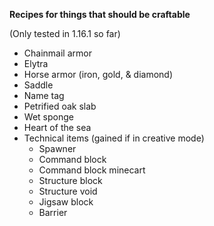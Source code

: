 **Recipes for things that should be craftable**

(Only tested in 1.16.1 so far)

- Chainmail armor
- Elytra
- Horse armor (iron, gold, & diamond)
- Saddle
- Name tag
- Petrified oak slab
- Wet sponge
- Heart of the sea
- Technical items (gained if in creative mode)
	- Spawner
	- Command block
	- Command block minecart
	- Structure block
	- Structure void
	- Jigsaw block
	- Barrier
